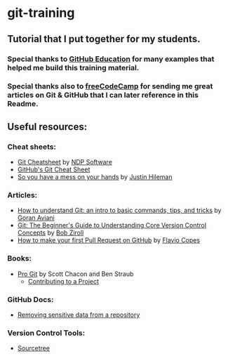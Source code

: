 # git-training
## Tutorial that I put together for my students.
### Special thanks to [GitHub Education](https://education.github.com/teachers/advisors) for many examples that helped me build this training material.
### Special thanks also to [freeCodeCamp](https://www.freecodecamp.org/) for sending me great articles on Git & GitHub that I can later reference in this Readme.


## Useful resources:

### Cheat sheets:
* [Git Cheatsheet](http://ndpsoftware.com/git-cheatsheet.html#loc=remote_repo;) by [NDP Software](http://ndpsoftware.com/)
* [GitHub's Git Cheat Sheet](https://github.github.com/training-kit/downloads/github-git-cheat-sheet.pdf)
* [So you have a mess on your hands](http://justinhileman.info/article/git-pretty/git-pretty.png) by [Justin Hileman](http://justinhileman.info/)

### Articles:
* [How to understand Git: an intro to basic commands, tips, and tricks](https://www.freecodecamp.org/news/understanding-git-basics-commands-tips-tricks/) by [Goran Aviani](https://www.freecodecamp.org/news/author/goran/)
* [Git: The Beginner's Guide to Understanding Core Version Control Concepts](https://www.freecodecamp.org/news/git-the-laymans-guide-to-understanding-the-core-concepts/) by [Bob Ziroll](https://www.freecodecamp.org/news/author/bob/)
* [How to make your first Pull Request on GitHub](https://www.freecodecamp.org/news/how-to-make-your-first-pull-request-on-github/) by [Flavio Copes](https://www.freecodecamp.org/news/author/flavio/)

### Books:
* [Pro Git](https://git-scm.com/book/en/v2) by Scott Chacon and Ben Straub
    - [Contributing to a Project](https://git-scm.com/book/en/v2/GitHub-Contributing-to-a-Project)

### GitHub Docs:
* [Removing sensitive data from a repository](https://help.github.com/en/articles/removing-sensitive-data-from-a-repository)

### Version Control Tools:
* [Sourcetree](https://www.sourcetreeapp.com/)
